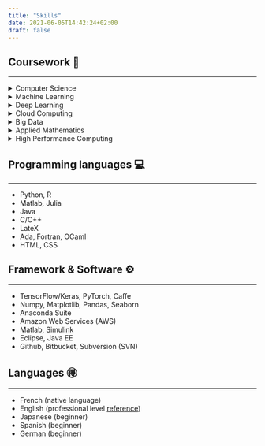 ```yaml
---
title: "Skills"
date: 2021-06-05T14:42:24+02:00
draft: false
---
```


## Coursework :open_book:
---

<details>
    <summary>Computer Science</summary>

    1. Software programming
    2. Distributed programming
    3. OS, Networks & Security
    4. Web programming

</details>


<details>
    <summary>Machine Learning</summary>

    1. Supervised Learning
        - Linear models
        - Support Vector Machines
        - Decisions Trees
        - Random Forests
        - Ensemble Learning
        
    2. Unsupervised Learning
        - Clustering (K-means, Gaussian mixtures)
        - PCA (Linear, Kernel, Sparse)
        - Self-Organizing Maps

</details>

<details>
    <summary>Deep Learning</summary>

    1. Neural Networks (ANN, DNN, CNN, RNN, GAN, Auto-Encoders)
    2. Computer Vision
    3. Natural Language Processing
    4. Representation & Generative Learning
    5. Reinforcement Learning
</details>

<details>
    <summary>Cloud Computing</summary>

    1. Amazon Web Services (Sagemaker, S3, EC2)
    2. Docker
    3. Kubernetes
</details>

<details>
    <summary>Big Data</summary>

    1. Hadoop
    2. Spark
    3. SQL

</details>


<details>
    <summary>Applied Mathematics</summary>

    1. Statistics & Probabilities
    2. Optimization
    3. Bayesian Analysis
    4. Data Assimilation
    5. Numerical Optimization
    6. Operations Research (simplex, game theory, simulated annealing, genetic algorithm)
    7. Optimal Control
    8. Graph Theory
    9. Partial Differential Equations (finite elements/difference method)

</details>


<details>
    <summary>High Performance Computing</summary>

    1. Linear Programming
    2. Iterative Methods for Linear Algebra
    3. Large Scale Sparse Linear Algebra
    4. Distributed & Parallel Programming
    5. OpenMP

</details>


## Programming languages :computer:
---

- Python, R
- Matlab, Julia
- Java
- C/C++
- LateX
- Ada, Fortran, OCaml
- HTML, CSS

## Framework & Software :gear:
---

- TensorFlow/Keras, PyTorch, Caffe
- Numpy, Matplotlib, Pandas, Seaborn
- Anaconda Suite
- Amazon Web Services (AWS)
- Matlab, Simulink
- Eclipse, Java EE
- Github, Bitbucket, Subversion (SVN)

## Languages :ideograph_advantage:
---

- French (native language)
- English (professional level [reference](https://drive.google.com/file/d/1XufPQR8Mtqk5T4vrrYjGwiLKKoq0N6Ou/view?usp=sharing))
- Japanese (beginner)
- Spanish (beginner)
- German (beginner)
